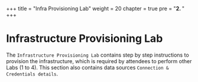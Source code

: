 +++
title = "Infra Provisioning Lab"
weight = 20
chapter = true
pre = "<b>2. </b>"
+++

# Infrastructure Provisioning Lab

The `Infrastructure Provisioning Lab` contains step by step instructions to provision the infrastructure, which is required by attendees to perform other Labs (1 to 4).
This section also contains data sources `Connection & Credentials details`.

